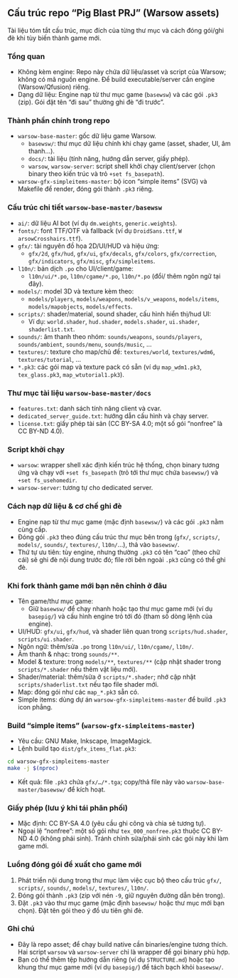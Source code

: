 ## Cấu trúc repo “Pig Blast PRJ” (Warsow assets)

Tài liệu tóm tắt cấu trúc, mục đích của từng thư mục và cách đóng gói/ghi đè khi tùy biến thành game mới.

### Tổng quan

- Không kèm engine: Repo này chứa dữ liệu/asset và script của Warsow; không có mã nguồn engine. Để build executable/server cần engine (Warsow/Qfusion) riêng.
- Dạng dữ liệu: Engine nạp từ thư mục game (`basewsw`) và các gói `.pk3` (zip). Gói đặt tên “đi sau” thường ghi đè “đi trước”.

### Thành phần chính trong repo

- `warsow-base-master`: gốc dữ liệu game Warsow.
  - `basewsw/`: thư mục dữ liệu chính khi chạy game (asset, shader, UI, âm thanh…).
  - `docs/`: tài liệu (tính năng, hướng dẫn server, giấy phép).
  - `warsow`, `warsow-server`: script shell khởi chạy client/server (chọn binary theo kiến trúc và trỏ `+set fs_basepath`).
- `warsow-gfx-simpleitems-master`: bộ icon “simple items” (SVG) và Makefile để render, đóng gói thành `.pk3` riêng.

### Cấu trúc chi tiết `warsow-base-master/basewsw`

- `ai/`: dữ liệu AI bot (ví dụ `dm.weights`, `generic.weights`).
- `fonts/`: font TTF/OTF và fallback (ví dụ `DroidSans.ttf`, `W arsowCrosshairs.ttf`).
- `gfx/`: tài nguyên đồ họa 2D/UI/HUD và hiệu ứng:
  - `gfx/2d`, `gfx/hud`, `gfx/ui`, `gfx/decals`, `gfx/colors`, `gfx/correction`, `gfx/indicators`, `gfx/misc`, `gfx/simpleitems`.
- `l10n/`: bản dịch `.po` cho UI/client/game:
  - `l10n/ui/*.po`, `l10n/cgame/*.po`, `l10n/*.po` (đổi/ thêm ngôn ngữ tại đây).
- `models/`: model 3D và texture kèm theo:
  - `models/players`, `models/weapons`, `models/v_weapons`, `models/items`, `models/mapobjects`, `models/effects`.
- `scripts/`: shader/material, sound shader, cấu hình hiển thị/hud UI:
  - Ví dụ: `world.shader`, `hud.shader`, `models.shader`, `ui.shader`, `shaderlist.txt`.
- `sounds/`: âm thanh theo nhóm: `sounds/weapons`, `sounds/players`, `sounds/ambient`, `sounds/menu`, `sounds/music`, …
- `textures/`: texture cho map/chủ đề: `textures/world`, `textures/wdm6`, `textures/tutorial`, …
- `*.pk3`: các gói map và texture pack có sẵn (ví dụ `map_wdm1.pk3`, `tex_glass.pk3`, `map_wtutorial1.pk3`).

### Thư mục tài liệu `warsow-base-master/docs`

- `features.txt`: danh sách tính năng client và cvar.
- `dedicated_server_guide.txt`: hướng dẫn cấu hình và chạy server.
- `license.txt`: giấy phép tài sản (CC BY-SA 4.0; một số gói “nonfree” là CC BY-ND 4.0).

### Script khởi chạy

- `warsow`: wrapper shell xác định kiến trúc hệ thống, chọn binary tương ứng và chạy với `+set fs_basepath` (trỏ tới thư mục chứa `basewsw/`) và `+set fs_usehomedir`.
- `warsow-server`: tương tự cho dedicated server.

### Cách nạp dữ liệu & cơ chế ghi đè

- Engine nạp từ thư mục game (mặc định `basewsw/`) và các gói `.pk3` nằm cùng cấp.
- Đóng gói `.pk3` theo đúng cấu trúc thư mục bên trong (`gfx/`, `scripts/`, `models/`, `sounds/`, `textures/`, `l10n/`…), thả vào `basewsw/`.
- Thứ tự ưu tiên: tùy engine, nhưng thường `.pk3` có tên “cao” (theo chữ cái) sẽ ghi đè nội dung trước đó; file rời bên ngoài `.pk3` cũng có thể ghi đè.

### Khi fork thành game mới bạn nên chỉnh ở đâu

- Tên game/thư mục game:
  - Giữ `basewsw/` để chạy nhanh hoặc tạo thư mục game mới (ví dụ `basepig/`) và cấu hình engine trỏ tới đó (tham số dòng lệnh của engine).
- UI/HUD: `gfx/ui`, `gfx/hud`, và shader liên quan trong `scripts/hud.shader`, `scripts/ui.shader`.
- Ngôn ngữ: thêm/sửa `.po` trong `l10n/ui/`, `l10n/cgame/`, `l10n/`.
- Âm thanh & nhạc: trong `sounds/**`.
- Model & texture: trong `models/**`, `textures/**` (cập nhật shader trong `scripts/*.shader` nếu thêm vật liệu mới).
- Shader/material: thêm/sửa ở `scripts/*.shader`; nhớ cập nhật `scripts/shaderlist.txt` nếu tạo file shader mới.
- Map: đóng gói như các `map_*.pk3` sẵn có.
- Simple items: dùng dự án `warsow-gfx-simpleitems-master` để build `.pk3` icon phẳng.

### Build “simple items” (`warsow-gfx-simpleitems-master`)

- Yêu cầu: GNU Make, Inkscape, ImageMagick.
- Lệnh build tạo `dist/gfx_items_flat.pk3`:

```bash
cd warsow-gfx-simpleitems-master
make -j $(nproc)
```

- Kết quả: file `.pk3` chứa `gfx/…/*.tga`; copy/thả file này vào `warsow-base-master/basewsw/` để kích hoạt.

### Giấy phép (lưu ý khi tái phân phối)

- Mặc định: CC BY-SA 4.0 (yêu cầu ghi công và chia sẻ tương tự).
- Ngoại lệ “nonfree”: một số gói như `tex_000_nonfree.pk3` thuộc CC BY-ND 4.0 (không phái sinh). Tránh chỉnh sửa/phái sinh các gói này khi làm game mới.

### Luồng đóng gói đề xuất cho game mới

1) Phát triển nội dung trong thư mục làm việc cục bộ theo cấu trúc `gfx/`, `scripts/`, `sounds/`, `models/`, `textures/`, `l10n/`.
2) Đóng gói thành `.pk3` (zip với nén `-9`, giữ nguyên đường dẫn bên trong).
3) Đặt `.pk3` vào thư mục game (mặc định `basewsw/` hoặc thư mục mới bạn chọn). Đặt tên gói theo ý đồ ưu tiên ghi đè.

### Ghi chú

- Đây là repo asset; để chạy build native cần binaries/engine tương thích. Hai script `warsow` và `warsow-server` chỉ là wrapper để gọi binary phù hợp.
- Bạn có thể thêm tệp hướng dẫn riêng (ví dụ `STRUCTURE.md`) hoặc tạo khung thư mục game mới (ví dụ `basepig/`) để tách bạch khỏi `basewsw/`.

